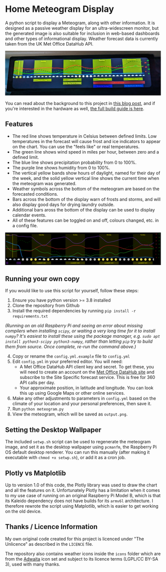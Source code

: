 # Home Meteogram Display
A python script to display a Meteogram, along with other information. It is designed as a passive weather display for an ultra-widescreen monitor, but the generated image is also suitable for inclusion in web-based dashboards and other types of informational display. Weather forecast data is currently taken from the UK Met Office DataHub API.

![The Meteogram display running on a widescreen device](docs/device.jpg)

You can read about the background to this project in [this blog post](https://ianrenton.com/blog/making-meteograms-in-python/), and if you're interested in the hardware as well, [the full build guide is here](https://ianrenton.com/projects/meteogram/).

## Features

* The red line shows temperature in Celsius between defined limits. Low temperatures in the forecast will cause frost and ice indicators to appear on the chart. You can use the "feels like" or real temperatures.
* The green line shows wind speed in miles per hour, between zero and a defined limit.
* The blue line shows precipitation probability from 0 to 100%.
* The purple line shows humidity from 0 to 100%.
* The vertical yellow bands show hours of daylight, named for their day of the week, and the solid yellow vertical line shows the current time when the meteogram was generated.
* Weather symbols across the bottom of the meteogram are based on the forecasted conditions.
* Bars across the bottom of the display warn of frosts and storms, and will also display good days for drying laundry outside.
* Additional bars aross the bottom of the display can be used to display calendar events.
* All of these features can be toggled on and off, colours changed, etc. in a config file.

![Meteogram example](docs/example.png)

## Running your own copy

If you would like to use this script for yourself, follow these steps:

1. Ensure you have python version >= 3.8 installed
2. Clone the repository from Github
3. Install the required dependencies by running `pip install -r requirements.txt`

*(Running on an old Raspberry Pi and seeing an error about missing compilers when installing `scipy`, or waiting a very long time for it to install `numpy`? It's easiest to install these using the package manager, e.g. `sudo apt install python3-scipy python3-numpy`, rather than letting `pip` try to build them from source. Once complete, re-run the command above.)*

4. Copy or rename the `config.yml.example` file to `config.yml`
5. Edit `config.yml` in your preferred editor. You will need:
    * A Met Office DataHub API client key and secret. To get these, you will need to create an account on the [Met Office DataHub site](https://metoffice.apiconnect.ibmcloud.com/metoffice/production/) and subscribe to the Site Specific forecast service. This is free for 360 API calls per day.
    * Your approximate position, in latitude and longitude. You can look this up using Google Maps or other online services.
6. Make any other adjustments to parameters in `config.yml` based on the climate of your location and your personal preferences, then save it.
7. Run `python meteogram.py`
8. View the meteogram, which will be saved as `output.png`.

## Setting the Desktop Wallpaper

The included `setwp.sh` script can be used to regenerate the meteogram image, and set it as the desktop wallpaper using `pcmanfm`, the Raspberry Pi OS default desktop renderer. You can run this manually (after making it executable with `chmod +x setwp.sh`), or add it as a cron job.

## Plotly vs Matplotlib

Up to version 1.0 of this code, the Plotly library was used to draw the chart and all the features on it. Unfortunately Plotly has a limitation when it comes to my use case of running on an original Raspberry Pi Model B, which is that its Kaleido dependency does not have builds for its `armv6l` architecture. I therefore rewrote the script using Matplotlib, which is easier to get working on the old device.

## Thanks / Licence Information

My own original code created for this project is licenced under "The Unlicence" as described in the `LICENCE` file.

The repository also contains weather icons inside the `icons` folder which are from the [Adwaita](https://github.com/GNOME/adwaita-icon-theme) icon set and subject to its licence terms (LGPL/CC BY-SA 3), used with many thanks.